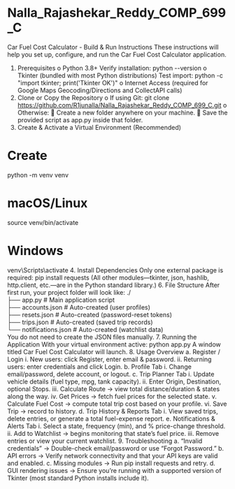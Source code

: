 # Nalla_Rajashekar_Reddy_COMP_699_C

Car Fuel Cost Calculator - Build & Run Instructions
These instructions will help you set up, configure, and run the Car Fuel Cost Calculator application.

1.	Prerequisites
o	Python 3.8+
Verify installation: python --version
o	Tkinter (bundled with most Python distributions)
Test import: python -c "import tkinter; print('Tkinter OK')"
o	Internet Access (required for Google Maps Geocoding/Directions and CollectAPI calls)
2.	Clone or Copy the Repository
o	If using Git:
git clone https://github.com/R1junalla/Nalla_Rajashekar_Reddy_COMP_699_C.git
o	Otherwise:
	Create a new folder anywhere on your machine.
	Save the provided script as app.py inside that folder.
3.	Create & Activate a Virtual Environment (Recommended)
# Create
python -m venv venv

# macOS/Linux
source venv/bin/activate

# Windows
venv\Scripts\activate
4.	Install Dependencies
Only one external package is required:
pip install requests
(All other modules—tkinter, json, hashlib, http.client, etc.—are in the Python standard library.)
6.	File Structure
After first run, your project folder will look like:
./  
├── app.py              # Main application script  
├── accounts.json       # Auto-created (user profiles)  
├── resets.json         # Auto-created (password-reset tokens)  
├── trips.json          # Auto-created (saved trip records)  
└── notifications.json  # Auto-created (watchlist data)  
You do not need to create the JSON files manually.
7.	Running the Application
With your virtual environment active: python app.py
A window titled Car Fuel Cost Calculator will launch.
8.	Usage Overview
a.	Register / Login
i.	New users: click Register, enter email & password.
ii.	Returning users: enter credentials and click Login.
b.	Profile Tab
i.	Change email/password, delete account, or logout.
c.	Trip Planner Tab
i.	Update vehicle details (fuel type, mpg, tank capacity).
ii.	Enter Origin, Destination, optional Stops.
iii.	Calculate Route → view total distance/duration & states along the way.
iv.	Get Prices → fetch fuel prices for the selected state.
v.	Calculate Fuel Cost → compute total trip cost based on your profile.
vi.	Save Trip → record to history.
d.	Trip History & Reports Tab
i.	View saved trips, delete entries, or generate a total fuel-expense report.
e.	Notifications & Alerts Tab
i.	Select a state, frequency (min), and % price-change threshold.
ii.	Add to Watchlist → begins monitoring that state’s fuel price.
iii.	Remove entries or view your current watchlist.
9.	Troubleshooting
a.	“Invalid credentials” → Double-check email/password or use “Forgot Password.”
b.	API errors → Verify network connectivity and that your API keys are valid and enabled.
c.	Missing modules → Run pip install requests and retry.
d.	GUI rendering issues → Ensure you’re running with a supported version of Tkinter (most standard Python installs include it).
